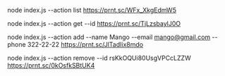 node index.js --action list https://prnt.sc/WFx_XkgEdmW5

node index.js --action get --id https://prnt.sc/TjLzsbaylJ0O

node index.js --action add --name Mango --email mango@gmail.com --phone 322-22-22 https://prnt.sc/JlTadIix8mdo

node index.js --action remove --id rsKkOQUi80UsgVPCcLZZW https://prnt.sc/0kOsfkSBtUK4
